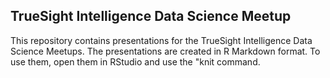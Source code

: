 ## TrueSight Intelligence Data Science Meetup

This repository contains presentations for the TrueSight Intelligence Data Science Meetups.  The presentations are created in R Markdown format.  To use them, open them in RStudio and use the "knit command.